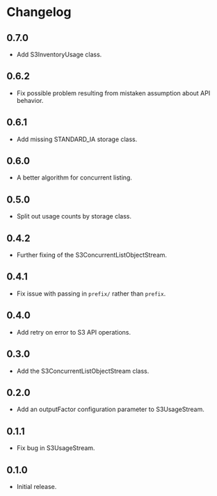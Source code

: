 # Changelog

## 0.7.0

  * Add S3InventoryUsage class.

## 0.6.2

  * Fix possible problem resulting from mistaken assumption about API behavior.

## 0.6.1

  * Add missing STANDARD_IA storage class.

## 0.6.0

  * A better algorithm for concurrent listing.

## 0.5.0

  * Split out usage counts by storage class.

## 0.4.2

  * Further fixing of the S3ConcurrentListObjectStream.

## 0.4.1

  * Fix issue with passing in `prefix/` rather than `prefix`.

## 0.4.0

  * Add retry on error to S3 API operations.

## 0.3.0

  * Add the S3ConcurrentListObjectStream class.

## 0.2.0

  * Add an outputFactor configuration parameter to S3UsageStream.

## 0.1.1

  * Fix bug in S3UsageStream.

## 0.1.0

  * Initial release.
